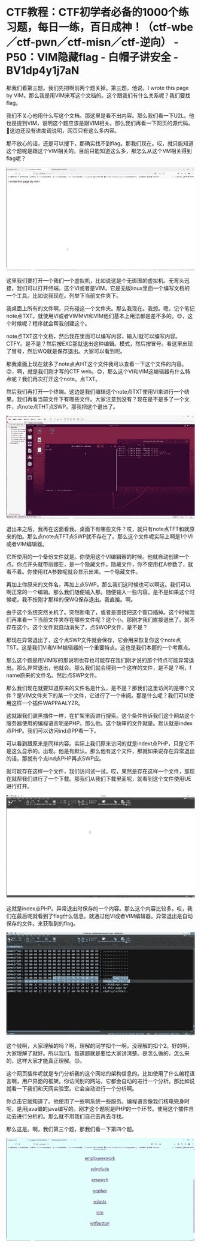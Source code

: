 # CTF教程：CTF初学者必备的1000个练习题，每日一练，百日成神！（ctf-wbe／ctf-pwn／ctf-misn／ctf-逆向） - P50：VIM隐藏flag - 白帽子讲安全 - BV1dp4y1j7aN

那我们看第三题。我们先把啊前两个题关掉。第三题，他说。I wrote this page by VIM。那么我是用VIM来写这个文档的。这个跟我们有什么关系呢？我们要找flag。

我们不关心他用什么写这个文档。那这里是看不出内容。那么我们看一下U2L。他也是提到VIM，说明这个题应该是跟VIM相关。那么我们再看一下网页的源代码。🎼这边还没有进度调说明，网页只有这么多内容。

那不放心的话，还是可以搜下，那确实找不到flag。那我们现在。哎，就只能知道这个题呢是跟这个VIM相关的。目前只能知道这么多，那怎么从这个VM相关得到flag呢？



![](img/2e15a95483c0bc93974b64dbf00f3de5_1.png)

这里我们要打开一个我们一个虚拟机，比如说这是个无斑图的虚拟机。无弯头迅接，我们可以打开终端。这个VI或者是VIM，它是无版linux里面一个编写文档的一个工具。比如说我现在。列举下当前文件夹下。

我桌面上所有的文件啊，只有碰这一个文件夹。那么我现在。我想。嗯，记个笔记note点TXT。就使用VI或者VIMMVI和VIM他们基本上用法都是差不多的。😊，这个时候呢？程序就会帮我创建这个。

note点TXT这个文档，然后我在里面可以编写内容，输入I就可以编写内容。CTFY。是不是？然后按EXC那就退出这种编辑。模式，然后按冒号。看这里出现了冒号，然后WQ就是保存退出。大家可以看到呢。

那我桌面上现在就多了note点点HT这个文件我可以查看一下这个文件的内容。😊，啊，就是我们刚才写的CTF web。😊，那么这个VI和VIM这编辑器有什么特点呢？我们再次打开这个note。点TXT。

然后我们再打开一个终端。这边是我们编辑这个note点TXT使用VI来进行一个结果。我们再看当前文件下有哪些文件。大家注意到没有？现在是不是多了一个文件，点note点THT点SWP。那我把这个退出了。



![](img/2e15a95483c0bc93974b64dbf00f3de5_3.png)

退出来之后，我再在这面看我。桌面下有哪些文件？哎，就只有note点TFT和就原来的怕。那么点note点TFT点SWP就不存在了。那么这个文件呢实际上啊是1个VI或者VIM编辑器。

它所使用的一个备份文件就是。你使用这个VI编辑器的时候。他就自动创建一个点。你点开头就带丽娜亚，是一个隐藏文件。隐藏文件，你不使用杠A参数了，就看不着。你使用杠A参数呢就会显示出来。一个隐藏文件。

再加上你原来的文件名，再加上点SWP。那么我们这时候也可以啊这。我们可以啊正常的一个编辑。那么我们随便输入那。随便输入一些内容。是不是如果这个时候呢，我不按刚才那样的保WQ保存退出。我直接。啊。

由于这个系统突然关机了。突然断电了，或者是直接把这个窗口插掉。这个时候我们再来看一下当前文件夹存在哪些文件呢？这个小。那刚才我们直接退出了。就不存在这个。这个文件就自动消失了，点SWOP文件，是不是？

那现在异常退出了，这个点SWP文件就会保存，它会用来恢复你这个note点TST。这是我们VI和VIM编辑器的一个重要特点。这也是我们本题的一个考察点。

那么这个题是用VIM写的那说明也存也可能存在我们刚才说的那个特点可能异常退出。那么异常退出，他就会。那么我们就会得到一个这样的文件，是不是？啊，f name原来的文件名。然后点SWP文件。

那么我们现在就要知道原来的文件名是什么，是不是？那我们这里访问的是哪个文件？是VIM文件夹下的某一个文件，它进行了一个审阅。那是什么呢？我们可以使用这样一个插件WAPPAALYZR。

这就跟我们装黑插件一样，在扩架里面进行搜索。这个条件告诉我们这个网站这个服务器使用的编程语言呢是PHP。那么他。这个缺审的文件就是。默认就是index点PHP。我们可以访问ind点PP看一下。

可以看到跟原来是同样内容。实际上我们原来访问的就是indext点PHP，只是它不是这么显示的。出现。他是有默认。那么他有这个文件，那就如果说存在异常退出的话，那就有个点ind点PHP再点SWP应。

就可能存在这样一个文件，我们访问试一试。哎，果然是存在这样一个文件，那现在就帮我们进行了一个下载。那我们从我们下载里面呢，就看到这个文件使用UE进行打开。



![](img/2e15a95483c0bc93974b64dbf00f3de5_5.png)

这就是index点PHP。异常退出时保存的一个内容。那么这个内容比较多。哎，我们在最后呢就看到了flag什么信息。就通过他VI或者VIM编辑器。异常退出是自动保存的文件。来获取到的flag。



![](img/2e15a95483c0bc93974b64dbf00f3de5_7.png)

这个钱啊，大家理解的吗？啊，理解的同学扣个一啊，没理解的扣个2。好的啊，大家理解了就好。所以我们。每道题就是要给大家讲清楚。是怎么做的，怎么来的，这样大家才能真正理解。😊。

这个网页插件呢就是专门分析我的这个网站的架构信息的。比如使用了什么编程语言啊，用户界面的框架。你访问别的网站，它都会自动的进行一个分析。那比如说就看一下我们和天网实验室。它会自动进行一个分析啊。

你点击它就知道了。他使用了一些啊系统一些服务。编程语言像我们核电完身时呢，是用java编的java编写的。刚才这个题呢是PHP的一个环节。使用这个插件自动去进行分析的。那么就不用我们自己去再去寻找。

那么这是。啊，我们第三个题，那我们看一下第四个题。

![](img/2e15a95483c0bc93974b64dbf00f3de5_9.png)